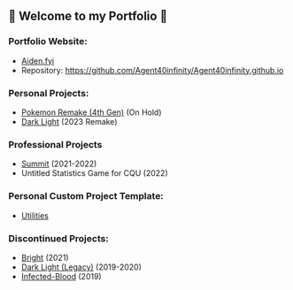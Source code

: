 ## 🖤 Welcome to my Portfolio 🖤

### Portfolio Website:

- [Aiden.fyi](http://aiden.fyi/)
- Repository: https://github.com/Agent40infinity/Agent40infinity.github.io

### Personal Projects:
- [Pokemon Remake (4th Gen)](https://github.com/Agent40infinity/Pokemon-4th-Gen-Remake) (On Hold)
- [Dark Light](https://github.com/Agent40infinity/Dark-Light) (2023 Remake)

### Professional Projects
- [Summit](https://coolevil98.itch.io/summitbuild) (2021-2022)
- Untitled Statistics Game for CQU (2022)

### Personal Custom Project Template:

- [Utilities](https://github.com/Agent40infinity/Utilities)

### Discontinued Projects:
- [Bright](https://github.com/Agent40infinity/Bright) (2021)
- [Dark Light (Legacy)](https://github.com/Agent40infinity/Dark-Light-Legacy) (2019-2020)
- [Infected-Blood](https://github.com/Agent40infinity/Infected-Blood) (2019)

